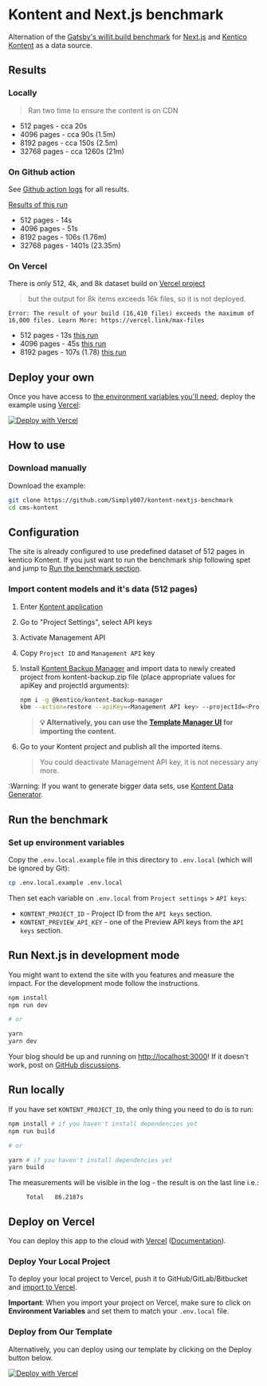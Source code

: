 # Kontent and Next.js benchmark

Alternation of the [Gatsby's willit.build benchmark](https://github.com/gatsbyjs/gatsby/tree/master/benchmarks/source-kontent) for [Next.js](https://nextjs.org/) and [Kentico Kontent](https://kontent.ai) as a data source.

## Results

### Locally

> Ran two time to ensure the content is on CDN

* 512 pages - cca 20s
* 4096 pages - cca 90s (1.5m)
* 8192 pages - cca 150s (2.5m)
* 32768 pages - cca 1260s (21m)

### On Github action

See [Github action logs](https://github.com/Simply007/kontent-nextjs-benchmark/actions?query=workflow%3ABenchmark) for all results.

[Results of this run](https://github.com/Simply007/kontent-nextjs-benchmark/runs/1042893733?check_suite_focus=true)

* 512 pages -  14s
* 4096 pages - 51s
* 8192 pages - 106s (1.76m)
* 32768 pages - 1401s (23.35m)

### On Vercel

There is only 512, 4k, and 8k dataset build on [Vercel project](https://vercel.com/chrastinaondra/kontent-nextjs-benchmark)

> but the output for 8k items exceeds 16k files, so it is not deployed.

```plain
Error: The result of your build (16,410 files) exceeds the maximum of 16,000 files. Learn More: https://vercel.link/max-files
```

* 512 pages - 13s [this run](https://vercel.com/chrastinaondra/kontent-nextjs-benchmark/3ubskjn1m)
* 4096 pages - 45s [this run](https://vercel.com/chrastinaondra/kontent-nextjs-benchmark/24r34qghz)
* 8192 pages - 107s (1.78) [this run](https://vercel.com/chrastinaondra/kontent-nextjs-benchmark/onsjyzknu)

## Deploy your own

Once you have access to [the environment variables you'll need](#step-4-set-up-environment-variables), deploy the example using [Vercel](https://vercel.com?utm_source=github&utm_medium=readme&utm_campaign=next-example):

[![Deploy with Vercel](https://vercel.com/button)](https://vercel.com/import/git?c=1&s=https://github.com/Simply007/kontent-nextjs-benchmark&env=KONTENT_PROJECT_ID,KONTENT_PREVIEW_API_KEY,KONTENT_PREVIEW_SECRET&envDescription=Required%20to%20connect%20the%20app%20with%20Kontent)

## How to use

### Download manually

Download the example:

```sh
git clone https://github.com/Simply007/kontent-nextjs-benchmark
cd cms-kontent
```

## Configuration

The site is already configured to use predefined dataset of 512 pages in kentico Kontent. If you just want to run the benchmark ship following spet and jump to [Run the benchmark section](#Run-the-benchmark).

### Import content models and it's data (512 pages)

1. Enter [Kontent application](https://app.kontent.ai)
1. Go to "Project Settings", select API keys
1. Activate Management API
1. Copy `Project ID` and `Management API` key
1. Install [Kontent Backup Manager](https://github.com/Kentico/kontent-backup-manager-js) and import data to newly created project from kontent-backup.zip file (place appropriate values for apiKey and projectId arguments):

   ```sh
   npm i -g @kentico/kontent-backup-manager
   kbm --action=restore --apiKey=<Management API key> --projectId=<Project ID> --zipFilename=kontent-backup
   ```

   > **:bulb: Alternatively, you can use the [Template Manager UI](https://kentico.github.io/kontent-template-manager/import-from-file) for importing the content.**

1. Go to your Kontent project and publish all the imported items.
   > You could deactivate Management API key, it is not necessary any more.

:Warning: If you want to generate bigger data sets, use [Kontent Data Generator](https://github.com/Simply007/kontent-data-generator).

## Run the benchmark

### Set up environment variables

Copy the `.env.local.example` file in this directory to `.env.local` (which will be ignored by Git):

```bash
cp .env.local.example .env.local
```

Then set each variable on `.env.local` from `Project settings` > `API keys`:

- `KONTENT_PROJECT_ID` - Project ID from the `API keys` section.
- `KONTENT_PREVIEW_API_KEY` - one of the Preview API keys from the `API keys` section.

## Run Next.js in development mode

You might want to extend the site with you features and measure the impact. For the development mode follow the instructions.

```sh
npm install
npm run dev

# or

yarn
yarn dev
```

Your blog should be up and running on [http://localhost:3000](http://localhost:3000)! If it doesn't work, post on [GitHub discussions](https://github.com/vercel/next.js/discussions).

## Run locally

If you have set `KONTENT_PROJECT_ID`, the only thing you need to do is to run:

```sh
npm install # if you haven't install dependencies yet
npm run build

# or

yarn # if you haven't install dependencies yet
yarn build
```

The measurements will be visible in the log - the result is on the last line i.e.:

```plain
     Total   86.2187s
```

## Deploy on Vercel

You can deploy this app to the cloud with [Vercel](https://vercel.com?utm_source=github&utm_medium=readme&utm_campaign=next-example) ([Documentation](https://nextjs.org/docs/deployment)).

### Deploy Your Local Project

To deploy your local project to Vercel, push it to GitHub/GitLab/Bitbucket and [import to Vercel](https://vercel.com/import/git?utm_source=github&utm_medium=readme&utm_campaign=next-example).

**Important**: When you import your project on Vercel, make sure to click on **Environment Variables** and set them to match your `.env.local` file.

### Deploy from Our Template

Alternatively, you can deploy using our template by clicking on the Deploy button below.

[![Deploy with Vercel](https://vercel.com/button)](https://vercel.com/import/git?c=1&s=https://github.com/Simply007/kontent-nextjs-benchmark&env=KONTENT_PROJECT_ID,KONTENT_PREVIEW_API_KEY,KONTENT_PREVIEW_SECRET&envDescription=Required%20to%20connect%20the%20app%20with%20Kontent)